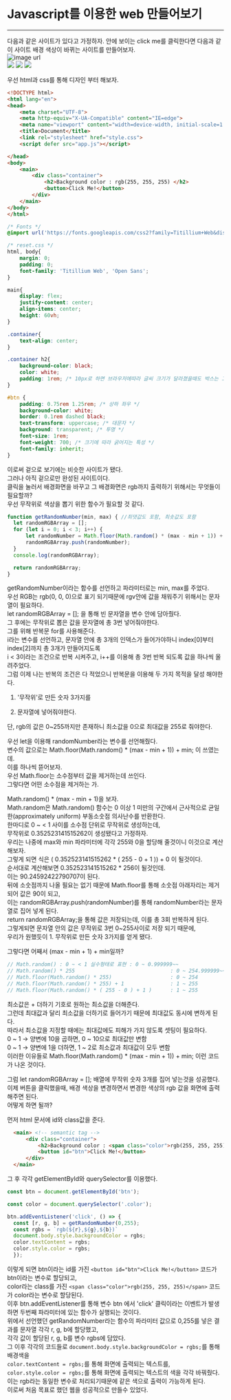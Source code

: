 # Javascript를 이용한 web 만들어보기  

---------------------------------------------------------------------------------------------------------------------------------------------------  
  다음과 같은 사이트가 있다고 가정하자. 안에 보이는 click me를 클릭한다면 다음과 같이 사이트 배경 색상이 바뀌는 사이트를 만들어보자.  
![image url](https://github.com/12OneTwo12/TIL/blob/main/Javascript/1111111111111111111111111111.png?raw=true)  
<img src="https://github.com/12OneTwo12/TIL/blob/main/Javascript/133333.png?raw=true" />
<img src="https://github.com/12OneTwo12/TIL/blob/main/Javascript/1444444.png?raw=true" />
<img src="https://github.com/12OneTwo12/TIL/blob/main/Javascript/155555.png?raw=true" />  
  
  우선 html과 css를 통해 디자인 부터 해보자.  
    
  ```html
  <!DOCTYPE html>
  <html lang="en">
  <head>
      <meta charset="UTF-8">
      <meta http-equiv="X-UA-Compatible" content="IE=edge">
      <meta name="viewport" content="width=device-width, initial-scale=1.0">
      <title>Document</title>
      <link rel="stylesheet" href="style.css">
      <script defer src="app.js"></script>

  </head>
  <body>
      <main>
          <div class="container">
              <h2>Background color : rgb(255, 255, 255) </h2>
              <button>Click Me!</button>
          </div>
      </main>
  </body>
  </html>
  ```  
    
  ```css
  /* Fonts */
  @import url('https://fonts.googleapis.com/css2?family=Titillium+Web&display=swap');

  /* reset.css */
  html, body{
      margin: 0;
      padding: 0;
      font-family: 'Titillium Web', 'Open Sans';
  }

  main{
      display: flex;
      justify-content: center;
      align-items: center;
      height: 60vh;
  }

  .container{
      text-align: center;
  }

  .container h2{
      background-color: black;
      color: white;
      padding: 1rem; /* 10px로 하면 브라우저에따라 글씨 크기가 달라졌을때도 박스는 고정 되버림 */
  }

  #btn {
      padding: 0.75rem 1.25rem; /* 상하 좌우 */
      background-color: white;
      border: 0.1rem dashed black;
      text-transform: uppercase; /* 대문자 */
      background: transparent; /* 투명 */
      font-size: 1rem;
      font-weight: 700; /* 크기에 따라 굵어지는 특성 */
      font-family: inherit;
  }
  ```  
    
  이로써 겉으로 보기에는 비슷한 사이트가 됐다.  
  그러나 아직 겉으로만 완성된 사이트이다.  
  클릭을 눌러서 배경화면을 바꾸고 그 배경화면은 rgb까지 출력하기 위해서는 무엇들이 필요할까?  
  우선 무작위로 색상을 뽑기 위한 함수가 필요할 것 같다.  
    
  ```javascript
  function getRandomNumber(min, max) { //최댓값도 포함, 최솟값도 포함
    let randomRGBArray = [];
    for (let i = 0; i < 3; i++) {
        let randomNumber = Math.floor(Math.random() * (max - min + 1)) + min;
        randomRGBArray.push(randomNumber);
    }
    console.log(randomRGBArray);
  
    return randomRGBArray; 
  }
  ```
  
  getRandomNumber이라는 함수를 선언하고 파라미터로는 min, max를 주었다.  
  우선 RGB는 rgb(0, 0, 0)으로 표기 되기때문에 rgv안에 값을 채워주기 위해서는 문자열이 필요하다.  
  let randomRGBArray = []; 을 통해 빈 문자열을 변수 안에 담아줬다.  
  그 후에는 무작위로 뽑은 값을 문자열에 총 3번 넣어줘야한다.  
  그를 위해 반복문 for를 사용해준다.  
  i라는 변수를 선언하고, 문자열 안에 총 3개의 인덱스가 들어가야하니 index[0]부터 index[2]까지 총 3개가 만들어지도록  
  i < 3이라는 조건으로 반복 시켜주고, i++를 이용해 총 3번 반복 되도록 값을 하나씩 올려주었다.  
  그럼 이제 나는 반복의 조건은 다 적었으니 반복문을 이용해 두 가지 목적을 달성 해야한다.  
    
  1. '무작위'로 만든 숫자 3가지를 

  2. 문자열에 넣어줘야한다. 

  단, rgb의 값은 0~255까지만 존재하니 최소값을 0으로 최대값을 255로 줘야한다.  
    
  우선 let을 이용해 randomNumber라는 변수를 선언해줬다.  
  변수의 값으로는 Math.floor(Math.random() * (max - min + 1)) + min; 이 쓰였는데.  
  이를 하나씩 뜯어보자.  
  우선 Math.floor는 소수점부터 값을 제거하는데 쓰인다.  
  그렇다면 어떤 소수점을 제거하는 가.  
    
  Math.random() * (max - min + 1)을 보자.  
  Math.random은 Math.random() 함수는 0 이상 1 미만의 구간에서 근사적으로 균일한(approximately uniform) 부동소숫점 의사난수를 반환한다.  
  한마디로 0 ~ < 1 사이를 소수점 단위로 무작위로 생성하는데,  
  무작위로 0.352523141515262이 생성됐다고 가정하자.  
  우리는 나중에 max와 min 파라미터에 각각 255와 0을 할당해 줄것이니 이것으로 계산해보자.  
  그렇게 되면 식은 ( 0.352523141515262 * ( 255 - 0 + 1 )) + 0 이 될것이다.  
  순서대로 계산해보면 0.352523141515262 * 256이 될것인데.  
  이는 90.24592422790707이 된다.  
  뒤에 소숫점까지 나올 필요는 없기 때문에 Math.floor를 통해 소숫점 아래자리는 제거되어 값은 90이 되고,  
  이는 randomRGBArray.push(randomNumber)를 통해 randomNumber라는 문자열로 집어 넣게 된다.  
  return randomRGBArray;을 통해 값은 저장되는데, 이를 총 3회 반복하게 된다.  
  그렇게되면 문자열 안의 값은 무작위로 3번 0~255사이로 저장 되기 때문에,  
  우리가 원했듯이 1. 무작위로 만든 숫자 3가지를 얻게 됐다.  
    
  그렇다면 어째서 (max - min + 1) + min일까?  
    
  ```javascript  
  // Math.random() : 0 ~ < 1 실수형태로 표현 : 0 ~ 0.999999~~
  // Math.random() * 255                               : 0 ~ 254.999999~~~
  // Math.floor(Math.random() * 255)                   : 0 ~ 254
  // Math.floor(Math.random() * 255) + 1               : 1 ~ 255
  // Math.floor(Math.random() * ( 255 - 0 ) + 1 )      : 1 ~ 255
  ```
    
  최소값은 + 더하기 기호로 원하는 최소값을 더해준다.  
  그런데 최대값과 달리 최소값을 더하기로 들어가기 때문에 최대값도 동시에 변하게 된다.  
  따라서 최소값을 지정할 때에는 최대값에도 피해가 가지 않도록 셋팅이 필요하다.    
  0 ~ 1 → 양변에 10을 곱하면, 0 ~ 10으로 최대값만 변함  
  0 ~ 1 → 양변에 1을 더하면, 1 ~ 2로 최소값과 최대값이 모두 변함  
  이러한 이유들로  Math.floor(Math.random() * (max - min + 1)) + min; 이런 코드가 나온 것이다.  
    
  그럼 let randomRGBArray = []; 배열에 무작위 숫자 3개를 집어 넣는것을 성공했다.  
  이제 버튼을 클릭했을때, 배경 색상을 변경하면서 변경한 색상의 rgb 값을 화면에 출력해주면 된다.  
  어떻게 하면 될까?  
    
  먼저 html 문서에 id와 class값을 준다.  
  ```html
    <main> <!-- semantic tag -->
        <div class="container">
            <h2>Background color : <span class="color">rgb(255, 255, 255)</span> </h2>
            <button id="btn">Click Me!</button>
        </div>
    </main>
  ```  
    
  그 후 각각 getElementById와 querySelector를 이용했다.  
    
  ```javascript
  const btn = document.getElementById('btn');

  const color = document.querySelector('.color');

  btn.addEventListener('click', () => {
    const [r, g, b] = getRandomNumber(0,255);
    const rgbs = `rgb(${r},${g},${b})`
    document.body.style.backgroundColor = rgbs;
    color.textContent = rgbs;
    color.style.color = rgbs;
    });
  ```  
      
  이렇게 되면 btn이라는 id를 가진 ```<button id="btn">Click Me!</button>``` 코드가 btn이라는 변수로 할당되고,  
  color라는 class를 가진 ```<span class="color">rgb(255, 255, 255)</span>``` 코드가 color라는 변수로 할당된다.  
  이후 btn.addEventListener를 통해 변수 btn 에서 'click' 클릭이라는 이벤트가 발생하면 두번째 파라미터에 있는 함수가 실행되는 것이다.  
  위에서 선언했던 getRandomNumber라는 함수의 파라미터 값으로 0,255를 넣은 결과를 문자열 각각 r, g, b에 할당했고,  
  각각 값이 할당된 r, g, b를 변수 rgbs에 담았다.  
  그 이후 각각의 코드들로 ```document.body.style.backgroundColor = rgbs;```를 통해 배경색을  
  ```color.textContent = rgbs;```를 통해 화면에 출력되는 텍스트를,  
  ```color.style.color = rgbs;```를 통해 화면에 출력되는 텍스트의 색을 각각 바꿔줬다.  
  이는 rgb라는 동일한 변수로 처리되기때문에 같은 색으로 출력이 가능하게 된다.  
  이로써 처음 목표로 했던 웹을 성공적으로 만들수 있었다.  
